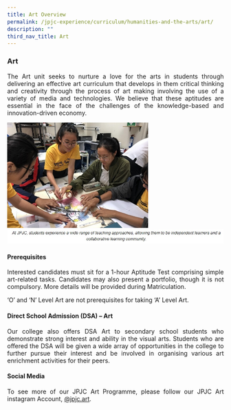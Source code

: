 ```yaml
---
title: Art Overview
permalink: /jpjc-experience/curriculum/humanities-and-the-arts/art/
description: ""
third_nav_title: Art
---
```

### **Art**
<p align=justify>
The Art unit seeks to nurture a love for the arts in students through delivering an effective art curriculum that develops in them critical thinking and creativity through the process of art making involving the use of a variety of media and technologies. We believe that these aptitudes are essential in the face of the challenges of the knowledge-based and innovation-driven economy.
</p>

<img src="/images/Art1.jpg" 
     style="width:65%">
![](/images/art%201%20caption.jpg)

#### **Prerequisites**
<p align= justify>
Interested candidates must sit for a 1-hour Aptitude Test comprising simple art-related tasks. Candidates may also present a portfolio, though it is not compulsory. More details will be provided during Matriculation.
</p>
<p align=justify>
‘O’ and ‘N’ Level Art are not prerequisites for taking ‘A’ Level Art.
</p>

#### **Direct School Admission (DSA) – Art**
<p align=justify>
Our college also offers DSA Art to secondary school students who demonstrate strong interest and ability in the visual arts. Students who are offered the DSA will be given a wide array of opportunities in the college to further pursue their interest and be involved in organising various art enrichment activities for their peers.
</p>

#### **Social Media**
<p align=justify>
To see more of our JPJC Art Programme, please follow our JPJC Art instagram Account, <a href="https://www.instagram.com/jpjc.art/">@jpjc.art</a>.
</p>